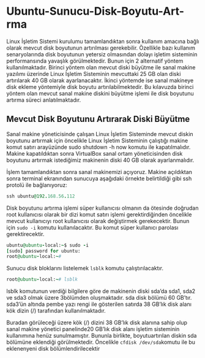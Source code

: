 # Ubuntu-Sunucu-Disk-Boyutu-Art-rma
Linux İşletim Sistemi kurulumu tamamlandıktan sonra kullanım amacına bağlı olarak mevcut disk boyutunun artırılması gerekebilir. Özellikle bazı kullanım senaryolarında disk boyutunun yetersiz olmasından dolayı işletim sisteminin performansında yavaşlık görülmektedir. Bunun için 2 alternatif yöntem kullanılmaktadır. Birinci yöntem olan mevcut diski büyütme ile sanal makine yazılımı üzerinde Linux İşletim Sisteminin mevcuttaki 25 GB olan diski artırılarak 40 GB olarak ayarlanacaktır. İkinci yöntemde ise sanal makineye disk ekleme yöntemiyle disk boyutu artırılabilmektedir. Bu kılavuzda birinci yöntem olan mevcut sanal makine diskini büyütme işlemi ile disk boyutunu artırma süreci anlatılmaktadır.

## Mevcut Disk Boyutunu Artırarak Diski Büyütme
Sanal makine yöneticisinde çalışan Linux İşletim Sisteminde mevcut diskin boyutunu artırmak için öncelikle Linux İşletim Sisteminin çalıştığı makine komut satırı arayüzünde sudo shutdown -h now komutu ile kapatılmalıdır. Makine kapatıldıktan sonra VirtualBox sanal ortam yöneticisinden disk boyutunu artırmak istediğimiz makinenin diski 40 GB olarak ayarlanmalıdır. 

İşlem tamamlandıktan sonra sanal makinemizi açıyoruz. Makine açıldıktan sonra terminal ekranından sunucuya aşağıdaki örnekte belirtildiği gibi ssh protolü ile bağlanıyoruz:
```ruby
ssh ubuntu@192.168.56.112
```

Disk boyutunu artırma işlemi süper kullanıcısı olmanın da ötesinde doğrudan root kullanıcısı olarak bir dizi komut satırı işlemi gerektirdiğinden öncelikle mevcut kullanıcıyı root kullanıcısı olarak değiştirmek gerekecektir. Bunun için `sudo -i` komutu kullanılacaktır. Bu komut süper kullanıcı parolası gerektirecektir.
```ruby
ubuntu@ubuntu-local:~$ sudo -i
[sudo] password for ubuntu:
root@ubuntu-local:~#
```

Sunucu disk bloklarını listelemek `lsblk` komutu çalıştırılacaktır.
```ruby
root@ubuntu-local:~# lsblk
```

lsblk komutunun verdiği bilgilere göre de makinenin diski sda’da sda1, sda2 ve sda3 olmak üzere 3bölümden oluşmaktadır. sda disk bölümü 60 GB’tır. sda3’ün altında pembe yazı rengi ile gösterilen satırda 38 GB’lık disk alanı kök dizin (/) tarafından kullanılmaktadır.

Buradan görüleceği üzere kök (/) dizini 38 GB’lık disk alanına sahip olup sanal makine yönetici panelinde20 GB’lık disk alanı işletim sisteminin kullanımına henüz sunulmamıştır. Bununla birlikte, boyutuartırılan diskin sda bölümüne eklendiği görülmektedir. Öncelikle `cfdisk /dev/sda`komutu ile bu eklenenyeni disk bölümlendirilecektir
